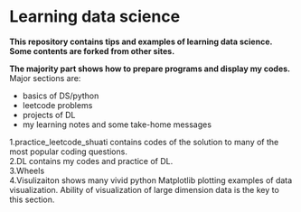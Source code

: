 Learning data science
===

 **This repository contains tips and examples of learning data science. Some contents are forked from other sites.**

 **The majority part shows how to prepare programs and display my codes.**
  Major sections are:
  * basics of DS/python
  * leetcode problems
  * projects of DL
  * my learning notes and some take-home messages

1.practice_leetcode_shuati contains codes of the solution to many of the most popular coding questions.   
2.DL contains my codes and practice of DL.   
3.Wheels   
4.Visulizaiton shows many vivid python Matplotlib plotting examples of data visualization. Ability of visualization of large dimension data is the key to this section.   

